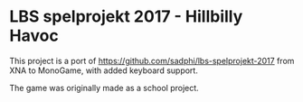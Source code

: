 # LBS spelprojekt 2017 - Hillbilly Havoc
This project is a port of https://github.com/sadphi/lbs-spelprojekt-2017 from XNA to MonoGame, with added keyboard support. 

The game was originally made as a school project.

